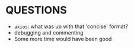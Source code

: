 # QUESTIONS

* `axios`: what was up with that 'concise' format?
* debugging and commenting
* Some more time would have been good
